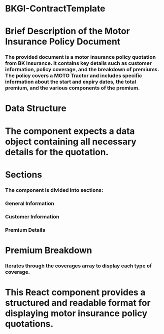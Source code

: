 # BKGI-ContractTemplate
# Brief Description of the Motor Insurance Policy Document
### The provided document is a motor insurance policy quotation from BK Insurance. It contains key details such as customer information, policy coverage, and the breakdown of premiums. The policy covers a MOTO Tractor and includes specific information about the start and expiry dates, the total premium, and the various components of the premium.

# Data Structure
# The component expects a data object containing all necessary details for the quotation.

# Sections
### The component is divided into sections:

### General Information
### Customer Information
### Premium Details
# Premium Breakdown
### Iterates through the coverages array to display each type of coverage.

# This React component provides a structured and readable format for displaying motor insurance policy quotations.
